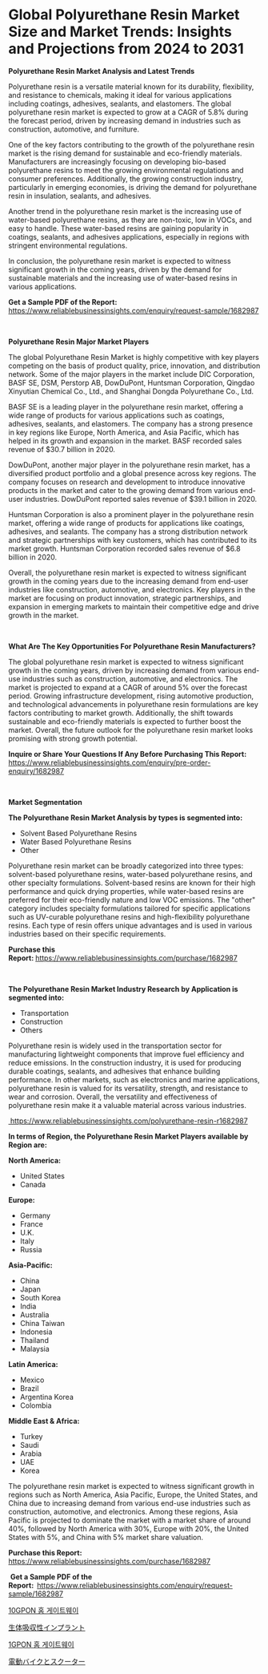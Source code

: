 <p><h1>Global Polyurethane Resin Market Size and Market Trends: Insights and Projections from 2024 to 2031</h1></p><p><strong>Polyurethane Resin Market Analysis and Latest Trends</strong></p>
<p><p>Polyurethane resin is a versatile material known for its durability, flexibility, and resistance to chemicals, making it ideal for various applications including coatings, adhesives, sealants, and elastomers. The global polyurethane resin market is expected to grow at a CAGR of 5.8% during the forecast period, driven by increasing demand in industries such as construction, automotive, and furniture.</p><p>One of the key factors contributing to the growth of the polyurethane resin market is the rising demand for sustainable and eco-friendly materials. Manufacturers are increasingly focusing on developing bio-based polyurethane resins to meet the growing environmental regulations and consumer preferences. Additionally, the growing construction industry, particularly in emerging economies, is driving the demand for polyurethane resin in insulation, sealants, and adhesives.</p><p>Another trend in the polyurethane resin market is the increasing use of water-based polyurethane resins, as they are non-toxic, low in VOCs, and easy to handle. These water-based resins are gaining popularity in coatings, sealants, and adhesives applications, especially in regions with stringent environmental regulations.</p><p>In conclusion, the polyurethane resin market is expected to witness significant growth in the coming years, driven by the demand for sustainable materials and the increasing use of water-based resins in various applications.</p></p>
<p><strong>Get a Sample PDF of the Report:&nbsp;</strong> <a href="https://www.reliablebusinessinsights.com/enquiry/request-sample/1682987">https://www.reliablebusinessinsights.com/enquiry/request-sample/1682987</a></p>
<p>&nbsp;</p>
<p><strong>Polyurethane Resin Major Market Players</strong></p>
<p><p>The global Polyurethane Resin Market is highly competitive with key players competing on the basis of product quality, price, innovation, and distribution network. Some of the major players in the market include DIC Corporation, BASF SE, DSM, Perstorp AB, DowDuPont, Huntsman Corporation, Qingdao Xinyutian Chemical Co., Ltd., and Shanghai Dongda Polyurethane Co., Ltd.</p><p>BASF SE is a leading player in the polyurethane resin market, offering a wide range of products for various applications such as coatings, adhesives, sealants, and elastomers. The company has a strong presence in key regions like Europe, North America, and Asia Pacific, which has helped in its growth and expansion in the market. BASF recorded sales revenue of $30.7 billion in 2020.</p><p>DowDuPont, another major player in the polyurethane resin market, has a diversified product portfolio and a global presence across key regions. The company focuses on research and development to introduce innovative products in the market and cater to the growing demand from various end-user industries. DowDuPont reported sales revenue of $39.1 billion in 2020.</p><p>Huntsman Corporation is also a prominent player in the polyurethane resin market, offering a wide range of products for applications like coatings, adhesives, and sealants. The company has a strong distribution network and strategic partnerships with key customers, which has contributed to its market growth. Huntsman Corporation recorded sales revenue of $6.8 billion in 2020.</p><p>Overall, the polyurethane resin market is expected to witness significant growth in the coming years due to the increasing demand from end-user industries like construction, automotive, and electronics. Key players in the market are focusing on product innovation, strategic partnerships, and expansion in emerging markets to maintain their competitive edge and drive growth in the market.</p></p>
<p>&nbsp;</p>
<p><strong>What Are The Key Opportunities For Polyurethane Resin Manufacturers?</strong></p>
<p><p>The global polyurethane resin market is expected to witness significant growth in the coming years, driven by increasing demand from various end-use industries such as construction, automotive, and electronics. The market is projected to expand at a CAGR of around 5% over the forecast period. Growing infrastructure development, rising automotive production, and technological advancements in polyurethane resin formulations are key factors contributing to market growth. Additionally, the shift towards sustainable and eco-friendly materials is expected to further boost the market. Overall, the future outlook for the polyurethane resin market looks promising with strong growth potential.</p></p>
<p><strong>Inquire or Share Your Questions If Any Before Purchasing This Report:</strong> <a href="https://www.reliablebusinessinsights.com/enquiry/pre-order-enquiry/1682987">https://www.reliablebusinessinsights.com/enquiry/pre-order-enquiry/1682987</a></p>
<p>&nbsp;</p>
<p><strong>Market Segmentation</strong></p>
<p><strong>The Polyurethane Resin Market Analysis by types is segmented into:</strong></p>
<p><ul><li>Solvent Based Polyurethane Resins</li><li>Water Based Polyurethane Resins</li><li>Other</li></ul></p>
<p><p>Polyurethane resin market can be broadly categorized into three types: solvent-based polyurethane resins, water-based polyurethane resins, and other specialty formulations. Solvent-based resins are known for their high performance and quick drying properties, while water-based resins are preferred for their eco-friendly nature and low VOC emissions. The "other" category includes specialty formulations tailored for specific applications such as UV-curable polyurethane resins and high-flexibility polyurethane resins. Each type of resin offers unique advantages and is used in various industries based on their specific requirements.</p></p>
<p><strong>Purchase this Report:&nbsp;</strong><a href="https://www.reliablebusinessinsights.com/purchase/1682987">https://www.reliablebusinessinsights.com/purchase/1682987</a></p>
<p>&nbsp;</p>
<p><strong>The Polyurethane Resin Market Industry Research by Application is segmented into:</strong></p>
<p><ul><li>Transportation</li><li>Construction</li><li>Others</li></ul></p>
<p><p>Polyurethane resin is widely used in the transportation sector for manufacturing lightweight components that improve fuel efficiency and reduce emissions. In the construction industry, it is used for producing durable coatings, sealants, and adhesives that enhance building performance. In other markets, such as electronics and marine applications, polyurethane resin is valued for its versatility, strength, and resistance to wear and corrosion. Overall, the versatility and effectiveness of polyurethane resin make it a valuable material across various industries.</p></p>
<p><a href="https://www.reliablebusinessinsights.com/polyurethane-resin-r1682987">&nbsp;https://www.reliablebusinessinsights.com/polyurethane-resin-r1682987</a></p>
<p><strong>In terms of Region, the Polyurethane Resin Market Players available by Region are:</strong></p>
<p>
    <p> <strong> North America: </strong>
        <ul>
            <li>United States</li>
            <li>Canada</li>
        </ul>
        </p> 
    <p> <strong> Europe: </strong>
        <ul>
            <li>Germany</li>
            <li>France</li>
            <li>U.K.</li>
            <li>Italy</li>
            <li>Russia</li>
        </ul>
        </p> 
    <p> <strong> Asia-Pacific: </strong>
        <ul>
            <li>China</li>
            <li>Japan</li>
            <li>South Korea</li>
            <li>India</li>
            <li>Australia</li>
            <li>China Taiwan</li>
            <li>Indonesia</li>
            <li>Thailand</li>
            <li>Malaysia</li>
        </ul>
        </p> 
    <p> <strong> Latin America: </strong>
        <ul>
            <li>Mexico</li>
            <li>Brazil</li>
            <li>Argentina Korea</li>
            <li>Colombia</li>
        </ul>
        </p> 
    <p> <strong> Middle East & Africa: </strong>
        <ul>
            <li>Turkey</li>
            <li>Saudi</li>
            <li>Arabia</li>
            <li>UAE</li>
            <li>Korea</li>
        </ul>
    </p>
    </p>
<p><p>The polyurethane resin market is expected to witness significant growth in regions such as North America, Asia Pacific, Europe, the United States, and China due to increasing demand from various end-use industries such as construction, automotive, and electronics. Among these regions, Asia Pacific is projected to dominate the market with a market share of around 40%, followed by North America with 30%, Europe with 20%, the United States with 5%, and China with 5% market share valuation.</p></p>
<p><strong>Purchase this Report: </strong><a href="https://www.reliablebusinessinsights.com/purchase/1682987">https://www.reliablebusinessinsights.com/purchase/1682987</a></p>
<p>&nbsp;<strong>Get a Sample PDF of the Report:&nbsp;&nbsp;</strong><a href="https://www.reliablebusinessinsights.com/enquiry/request-sample/1682987">https://www.reliablebusinessinsights.com/enquiry/request-sample/1682987</a></p>
<p><strong></strong></p>
<p><p><a href="https://github.com/vsn7qpua81q/Market-Research-Report-List-2/blob/main/7792460116488.md">10GPON 홈 게이트웨이</a></p><p><a href="https://github.com/reliezer65/Market-Research-Report-List-1/blob/main/5676891129031.md">生体吸収性インプラント</a></p><p><a href="https://github.com/Elenrrera7685/Market-Research-Report-List-2/blob/main/9369524116489.md">1GPON 홈 게이트웨이</a></p><p><a href="https://github.com/RodHoppe07/Market-Research-Report-List-2/blob/main/8920936129030.md">電動バイクとスクーター</a></p></p>